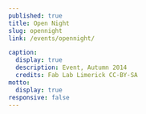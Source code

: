 ```yaml
---
published: true
title: Open Night
slug: opennight
link: /events/opennight/

caption:
  display: true
  description: Event, Autumn 2014
  credits: Fab Lab Limerick CC-BY-SA
motto:
  display: true
responsive: false
---
```

